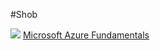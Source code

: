 #Shob

![](https://images.credly.com/size/110x110/images/be8fcaeb-c769-4858-b567-ffaaa73ce8cf/image.png)
[Microsoft Azure Fundamentals](https://www.credly.com/badges/f2ae29af-3a1a-4523-8b13-67422dff4dff/public_url)
